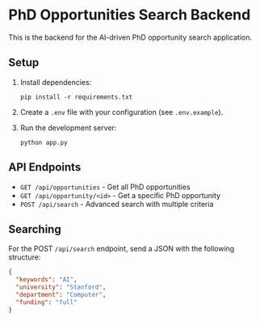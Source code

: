 # PhD Opportunities Search Backend

This is the backend for the AI-driven PhD opportunity search application.

## Setup

1. Install dependencies:
   ```
   pip install -r requirements.txt
   ```

2. Create a `.env` file with your configuration (see `.env.example`).

3. Run the development server:
   ```
   python app.py
   ```

## API Endpoints

- `GET /api/opportunities` - Get all PhD opportunities
- `GET /api/opportunity/<id>` - Get a specific PhD opportunity
- `POST /api/search` - Advanced search with multiple criteria

## Searching

For the POST `/api/search` endpoint, send a JSON with the following structure:

```json
{
  "keywords": "AI",
  "university": "Stanford",
  "department": "Computer",
  "funding": "full"
}
```
